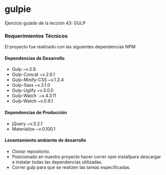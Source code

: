 # gulpie
Ejercicio guiado de la lección 43: GULP

<h3>Requerimientos Técnicos</h3>

El proyecto fue realizado con las siguientes dependencias NPM:

<h4>Dependencias de Desarrollo</h4>
<ul>
  <li>Gulp ~v.3.9.</li>
  <li>Gulp-Concat ~v.2.6.1</li>
  <li>Gulp-Minify-CSS ~v.1.2.4</li>
  <li>Gulp-Sass ~v.3.1.0</li>
  <li>Gulp-Uglify ~v.3.0.0</li>
  <li>Gulp-Watch `~v.4.3.11</li>
  <li>Gulp-Watch ~v.0.9.1</li>
</ul>
<h4>Dependencias de Producción</h4>
<ul>
  <li>jQuery ~v.3.2.1</li>
  <li>Materialize ~v.0.100.1</li>
</ul>
<h4>Levantamiento ambiente de desarrollo</h4>
<ul>
<li>Clonar repositorio.</li>
<li>Posicionado en nuestro proyecto hacer correr npm installpara descargar e instalar todas las dependencias utilizadas.</li>
<li>Correr gulp para que se realizen las tareas especificadas.</li>
</ul>
